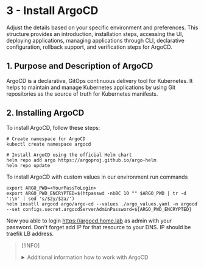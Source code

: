 # 3 - Install ArgoCD 

Adjust the details based on your specific environment and preferences. This structure provides an introduction, installation steps, accessing the UI, deploying applications, managing applications through CLI, declarative configuration, rollback support, and verification steps for ArgoCD.

## 1. Purpose and Description of ArgoCD

ArgoCD is a declarative, GitOps continuous delivery tool for Kubernetes. It helps to maintain and manage Kubernetes applications by using Git repositories as the source of truth for Kubernetes manifests.

## 2. Installing ArgoCD

To install ArgoCD, follow these steps:

```
# Create namespace for ArgoCD
kubectl create namespace argocd

# Install ArgoCD using the official Helm chart
helm repo add argo https://argoproj.github.io/argo-helm
helm repo update
```

To install ArgoCD with custom values in our environment run commands

```
export ARGO_PWD=<YourPassToLogin>
export ARGO_PWD_ENCRYPTED=$(htpasswd -nbBC 10 "" $ARGO_PWD | tr -d ':\n' | sed 's/$2y/$2a/')
helm insatll argocd argo/argo-cd --values ./argo_values.yaml -n argocd --set configs.secret.argocdServerAdminPassword=${ARGO_PWD_ENCRYPTED}
```
Now you able to login https://argocd.home.lab as admin with your password. Don't forget add IP for that resource to your DNS. IP should be traefik LB address.

> [!INFO]
> <details><summary>Additional information how to work with ArgoCD</summary>
> 
> ### 1. Accessing ArgoCD UI
> To access the ArgoCD UI, you need to port forward to the ArgoCD server:
> 
> ```
> kubectl port-forward svc/argocd-server -n argocd 8080:443
> ```
> 
> Then, open your browser and navigate to https://localhost:8080. Log in using the default credentials (username: admin, password: password).
> 
> ### 2. Deploying Applications with ArgoCD
> ArgoCD deploys applications based on Git repositories. Define an application in a Git repository, and ArgoCD will automatically sync and deploy it.
> 
> ### 3. Managing Applications with ArgoCD CLI
> ArgoCD provides a command-line interface for managing applications. 
> 
> For example:
> ```
> List applications:
> argocd app list
> 
> Sync an application:
> argocd app sync [APP_NAME]
> 
> Delete an application:
> argocd app delete [APP_NAME]
> ```
> 
> ### 4. Declarative Application Configuration
> Define your application in a declarative manner using an Application CRD or a YAML file. This serves as the source of truth for your application state.
> 
> ### 5. ArgoCD Rollback
> ArgoCD supports rollbacks in case of issues with a deployed application:
> 
> ```
> argocd app rollback [APP_NAME]
> ```
> 
> ### 5. Verifying ArgoCD Installation
> Check the status of the ArgoCD components:
> 
> ```
> kubectl get all -n argocd
> ```
> 
> This should display the pods, services, and other components related to ArgoCD.
> 
> </details>